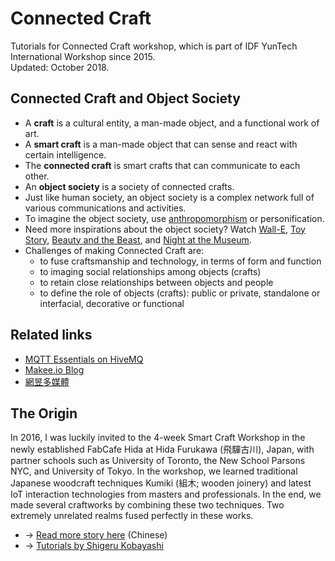 # Connected Craft
Tutorials for Connected Craft workshop, which is part of IDF YunTech International Workshop since 2015.\
Updated: October 2018.

## Connected Craft and Object Society

* A __craft__ is a cultural entity, a man-made object, and a functional work of art.
* A __smart craft__ is a man-made object that can sense and react with certain intelligence.
* The __connected craft__ is smart crafts that can communicate to each other.
* An __object society__ is a society of connected crafts.
* Just like human society, an object society is a complex network full of various communications and activities.
* To imagine the object society, use [anthropomorphism](https://en.wikipedia.org/wiki/Anthropomorphism) or personification.
* Need more inspirations about the object society? Watch [Wall-E](https://en.wikipedia.org/wiki/WALL-E), [Toy Story](https://en.wikipedia.org/wiki/Toy_Story), [Beauty and the Beast](https://en.wikipedia.org/wiki/Beauty_and_the_Beast_\(1991_film\)), and [Night at the Museum](https://en.wikipedia.org/wiki/Night_at_the_Museum).
* Challenges of making Connected Craft are:
  * to fuse craftsmanship and technology, in terms of form and function
  * to imaging social relationships among objects (crafts)
  * to retain close relationships between objects and people
  * to define the role of objects (crafts): public or private, standalone or interfacial, decorative or functional

## Related links

* [MQTT Essentials on HiveMQ](https://www.hivemq.com/mqtt-essentials/)
* [Makee.io Blog](https://oranwind.org)
* [網昱多媒體](https://swf.com.tw)

## The Origin

In 2016, I was luckily invited to the 4-week Smart Craft Workshop in the newly established FabCafe Hida at Hida Furukawa (飛驒古川), Japan, with partner schools such as University of Toronto, the New School Parsons NYC, and University of Tokyo. In the workshop, we learned traditional Japanese woodcraft techniques Kumiki (組木; wooden joinery) and latest IoT interaction technologies from masters and professionals. In the end, we made several craftworks by combining these two techniques. Two extremely unrelated realms fused perfectly in these works.

* &rarr; [Read more story here](https://www.facebook.com/notes/loftwork-asia/smart-craft-studio-特派員觀察週記/600577456786963/) (Chinese)
* &rarr; [Tutorials by Shigeru Kobayashi](https://github.com/kotobuki/Smart-Craft-Studio-2016)
